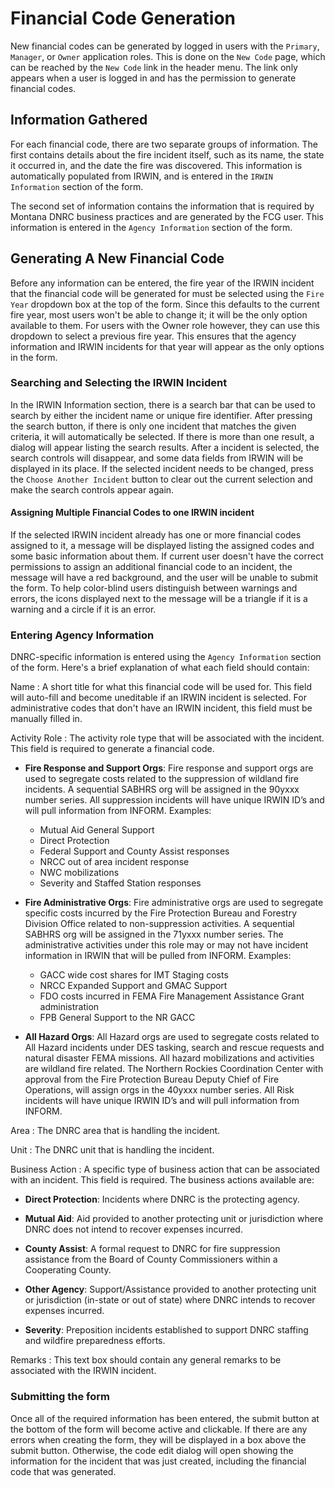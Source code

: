 # Financial Code Generation

New financial codes can be generated by logged in users with the
`Primary`, `Manager`, or `Owner` application roles. This is done on
the  `New Code` page, which can be reached by the `New Code` link in
the header menu. The link only appears when a user is logged in and
has the permission to generate financial codes.

## Information Gathered

For each financial code, there are two separate groups of
information. The first contains details about the fire incident itself, such
as its name, the state it occurred in, and the date the fire was
discovered. This information is automatically populated from IRWIN,
and is entered in the `IRWIN Information` section of the form.

The second set of information contains the information that is required by
Montana DNRC business practices and are generated by the FCG user. This
information is entered in the `Agency Information` section of the form.

## Generating A New Financial Code

Before any information can be entered, the fire year of the IRWIN
incident that the financial code will be generated for must be
selected using the `Fire Year` dropdown box at the top of the
form. Since this defaults to the current fire year, most users won't
be able to change it; it will be the only option available to
them. For users with the Owner role however, they can use this
dropdown to select a previous fire year. This ensures that the agency
information and IRWIN incidents for that year will appear as the only
options in the form.

### Searching and Selecting the IRWIN Incident

In the IRWIN Information section, there is a search bar that can be
used to search by either the incident name or unique fire
identifier. After pressing the search button, if there is only one
incident that matches the given criteria, it will automatically be
selected. If there is more than one result,
a dialog will appear listing the search results. After a incident is
selected, the search controls will disappear, and some data
fields from IRWIN will be displayed in its place. If the selected
incident needs to be changed, press the `Choose Another Incident`
button to clear out the current selection and make the search controls
appear again.

#### Assigning Multiple Financial Codes to one IRWIN incident

If the selected IRWIN incident already has one or more financial codes
assigned to it, a message will be displayed listing the assigned codes
and some basic information about them. If current user doesn't have
the correct permissions to assign an additional financial code to an
incident, the message will have a red background, and the user will be unable to
submit the form. To help color-blind users distinguish between
warnings and errors, the icons displayed next to the message will be a
triangle if it is a warning and a circle if it is an error.

### Entering Agency Information

DNRC-specific information is entered using the `Agency Information` section
of the form. Here's a brief explanation of what each field should
contain:

Name
: A short title for what this financial code will be used for. This
  field will auto-fill and become uneditable if an IRWIN incident is
  selected. For administrative codes that don't have an IRWIN
  incident, this field must be manually filled in.

Activity Role
: The activity role type that will be associated with the
  incident. This field is required to generate a financial code.

  + __Fire Response and Support Orgs__: Fire response and support orgs
    are used to segregate costs related to the suppression of wildland
    fire incidents.  A sequential SABHRS org will be assigned in the
    90yxxx number series. All suppression incidents will have unique
    IRWIN ID’s and will pull information from INFORM.
    Examples:

    + Mutual Aid General Support
    + Direct Protection
    + Federal Support and County Assist responses
    + NRCC out of area incident response
    + NWC mobilizations
    + Severity and Staffed Station responses

  + __Fire Administrative Orgs__: Fire administrative orgs are used to
    segregate specific costs incurred by the Fire Protection Bureau and
    Forestry Division Office related to non-suppression activities.  A
    sequential SABHRS org will be assigned in the 71yxxx number
    series.  The administrative activities under this role may or may
    not have incident information in IRWIN that will be pulled from
    INFORM.
    Examples:
    + GACC wide cost shares for IMT Staging costs
    + NRCC Expanded Support and GMAC Support
    + FDO costs incurred in FEMA Fire Management Assistance Grant
      administration
    + FPB General Support to the NR GACC

  + __All Hazard Orgs__: All Hazard orgs are used to segregate costs
    related to All Hazard incidents under DES tasking, search and
    rescue requests and natural disaster FEMA missions. All hazard
    mobilizations and activities are wildland fire related. The Northern
    Rockies Coordination Center with approval from the Fire Protection
    Bureau Deputy Chief of Fire Operations, will assign orgs in the
    40yxxx number series.  All Risk incidents will have unique IRWIN
    ID’s and will pull information from INFORM.

Area
: The DNRC area that is handling the incident.

Unit
: The DNRC unit that is handling the incident.

Business Action
: A specific type of business action that can be associated with an
  incident. This field is required. The business actions available are:

  + __Direct Protection__: Incidents where DNRC is the protecting agency.
  + __Mutual Aid__: Aid provided to another protecting unit or
	jurisdiction where DNRC does not intend to recover expenses
	incurred.
  + __County Assist__: A formal request to DNRC for fire suppression
    assistance from the Board of County Commissioners within a
    Cooperating County.

  + __Other Agency__: Support/Assistance provided to another protecting
    unit or jurisdiction (in-state or out of state) where DNRC intends
    to recover expenses incurred.

  + __Severity__: Preposition incidents established to support DNRC
    staffing and wildfire preparedness efforts.

Remarks
: This text box should contain any general remarks to be associated
  with the IRWIN incident.

### Submitting the form

Once all of the required information has been entered, the submit
button at the bottom of the form will become active and clickable. If
there are any errors when creating the form, they will be displayed in
a box above the submit button. Otherwise, the code edit dialog will
open showing the information for the incident that was just created,
including the financial code that was generated.
